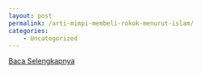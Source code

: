 ```yaml
---
layout: post
permalink: /arti-mimpi-membeli-rokok-menurut-islam/
categories:
    - Uncategorized
---
```


[Baca Selengkapnya](/04)